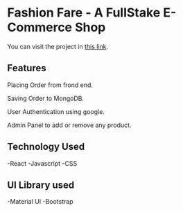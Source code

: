 # Fashion Fare - A FullStake E-Commerce Shop

You can visit the project in [this link](https://fashion-fare.web.app).

## Features

Placing Order from frond end.

Saving Order to MongoDB.

User Authentication using google.

Admin Panel to add or remove any product.

## Technology Used

-React
-Javascript
-CSS

## UI Library used

-Material UI
-Bootstrap
